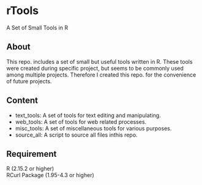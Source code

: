 rTools
======

A Set of Small Tools in R

About
------

This repo. includes a set of small but useful tools written in R. These tools were created during specific project, but seems to be commonly used among multiple projects. Therefore I created this repo. for the convenience of future projects.

Content
------

- text_tools: A set of tools for text editing and manipulating.
- web_tools: A set of tools for web related processes.
- misc_tools: A set of miscellaneous tools for various purposes.  
- source_all: A script to source all files inthis repo.  

Requirement
------

R (2.15.2 or higher)  
RCurl Package (1.95-4.3 or higher)
